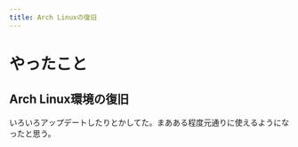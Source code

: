 ```yaml
---
title: Arch Linuxの復旧
---
```


# やったこと

## Arch Linux環境の復旧

いろいろアップデートしたりとかしてた。まあある程度元通りに使えるようになったと思う。